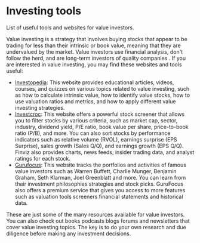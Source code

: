 # Investing tools
List of useful tools and websites for value investors.

Value investing is a strategy that involves buying stocks that appear to be trading for less than their intrinsic or book value, meaning that they are undervalued by the market. Value investors use financial analysis, don't follow the herd, and are long-term investors of quality companies . If you are interested in value investing, you may find these websites and tools useful:

- [Investopedia](https://www.investopedia.com/): This website provides educational articles, videos, courses, and quizzes on various topics related to value investing, such as how to calculate intrinsic value, how to identify value stocks, how to use valuation ratios and metrics, and how to apply different value investing strategies.
- [Investcroc](https://www.investcroc.com/): This website offers a powerful stock screener that allows you to filter stocks by various criteria, such as market cap, sector, industry, dividend yield, P/E ratio, book value per share, price-to-book ratio (P/B), and more. You can also sort stocks by performance indicators such as relative volume (RVOL), earnings surprise (EPS Surprise), sales growth (Sales Q/Q), and earnings growth (EPS Q/Q). Finviz also provides charts, news feeds, insider trading data,
and analyst ratings for each stock.
- [Gurufocus](https://www.gurufocus.com/): This website tracks the portfolios and activities of famous value investors such as Warren Buffett, Charlie Munger, Benjamin Graham, Seth Klarman, Joel Greenblatt
and more. You can learn from their investment philosophies strategies and stock picks. GuruFocus also offers a premium service that gives you access to more features such as valuation tools screeners financial statements and historical data.

These are just some of the many resources available for value investors. You can also check out books podcasts blogs forums and newsletters that cover value investing topics. The key is to do your own research and due diligence before making any investment decisions.
